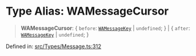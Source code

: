 # Type Alias: WAMessageCursor

> **WAMessageCursor**: \{ `before`: [`WAMessageKey`](WAMessageKey.md) \| `undefined`; \} \| \{ `after`: [`WAMessageKey`](WAMessageKey.md) \| `undefined`; \}

Defined in: [src/Types/Message.ts:312](https://github.com/Fokusdotid/bail/blob/99acc683da8779d62a0509bb4108fdb35cb2b061/src/Types/Message.ts#L312)
